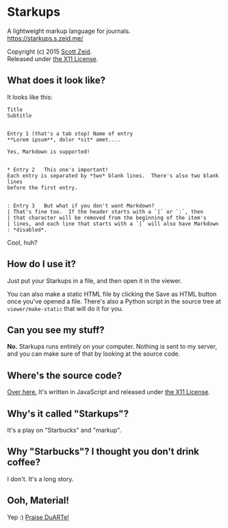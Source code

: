 Starkups
========

A lightweight markup language for journals.  
<https://starkups.s.zeid.me/>

Copyright (c) 2015 [Scott Zeid](https://s.zeid.me/).  
Released under [the X11 License](https://tldrlegal.com/l/x11).


## What does it look like?

It looks like this:

    Title
    Subtitle
    
    
    Entry 1	(that's a tab stop) Name of entry
    **Lorem ipsum**, dolor *sit* amet....
    
    Yes, Markdown is supported!
    
    
    * Entry 2	This one's important!
    Each entry is separated by *two* blank lines.  There's also two blank lines
    before the first entry.
    
    
    : Entry 3	But what if you don't want Markdown?
    | That's fine too.  If the header starts with a `|` or `:`, then
    | that character will be removed from the beginning of the item's
    | lines, and each line that starts with a `|` will also have Markdown
    : *disabled*.

Cool, huh?


## How do I use it?

Just put your Starkups in a file, and then open it in the viewer.

You can also make a static HTML file by clicking the Save as HTML button once
you've opened a file.  There's also a Python script in the source tree at
`viewer/make-static` that will do it for you.


## Can you see my stuff?

**No.**  Starkups runs entirely on your computer.  Nothing is sent to my server,
and you can make sure of that by looking at the source code.


## Where's the source code?

[Over here.](https://gitlab.com/scottywz/starkups)  It's written in JavaScript
and released under [the X11 License](https://tldrlegal.com/l/x11).


## Why's it called "Starkups"?

It's a play on "Starbucks" and "markup".


## Why "Starbucks"?  I thought you don't drink coffee?

I don't.  It's a long story.


## Ooh, Material!

Yep :)  [Praise DuARTe!](http://duarte.cf/ "Warning: Auto-playing video")
